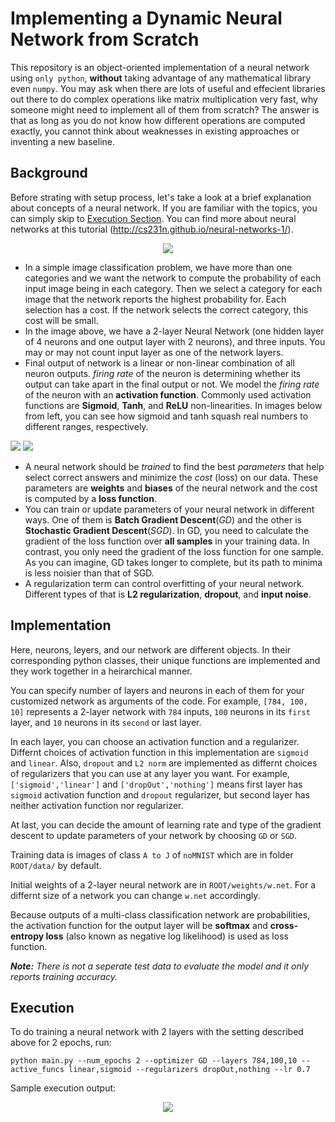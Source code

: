 # Implementing a Dynamic Neural Network from Scratch

This repository is an object-oriented implementation of a neural network using `only python`, **without** taking advantage of any mathematical library even `numpy`. You may ask when there are lots of useful and effecient libraries out there to do complex operations like matrix multiplication very fast, why someone might need to implement all of them from scratch? The answer is that as long as you do not know how different operations are computed exactly, you cannot think about weaknesses in existing approaches or inventing a new baseline.


## Background
Before strating with setup process, let's take a look at a brief explanation about concepts of a neural network. If you are familiar with the topics, you can simply skip to [Execution Section](https://github.com/arghavan-kpm/dynamic-nn-from-scratch#Execution). You can find more about neural networks at this tutorial (<http://cs231n.github.io/neural-networks-1/>).

<p align="center">
	<img src="https://github.com/arghavan-kpm/dynamic-nn-from-scratch/raw/master/figures/mlp.PNG">
</p>

* In a simple image classification problem, we have more than one categories and we want the network to compute the probability of each input image being in each category. Then we select a category for each image that the network reports the highest probability for. Each selection has a cost. If the network selects the correct category, this cost will be small.
* In the image above, we have a 2-layer Neural Network (one hidden layer of 4 neurons and one output layer with 2 neurons), and three inputs. You may or may not count input layer as one of the network layers.
* Final output of network is a linear or non-linear combination of all neuron outputs. _firing rate_ of the neuron is determining whether its output can take apart in the final output or not. We model the _firing rate_ of the neuron with an **activation function**. Commonly used activation functions are **Sigmoid**, **Tanh**, and **ReLU** non-linearities. In images below from left, you can see how sigmoid and tanh squash real numbers to different ranges, respectively.

![](https://github.com/arghavan-kpm/dynamic-nn-from-scratch/raw/master/figures/sigmoid.PNG) ![](https://github.com/arghavan-kpm/dynamic-nn-from-scratch/raw/master/figures/tanh.PNG)

* A neural network should be _trained_ to find the best _parameters_ that help select correct answers and minimize the _cost_ (loss) on our data. These parameters are **weights** and **biases** of the neural network and the cost is computed by a **loss function**. 
* You can train or update parameters of your neural network in different ways. One of them is **Batch Gradient Descent**(_GD_) and the other is **Stochastic Gradient Descent**(_SGD_). In GD, you need to calculate the gradient of the loss function over **all samples** in your training data. In contrast, you only need the gradient of the loss function for one sample. As you can imagine, GD takes longer to complete, but its path to minima is less noisier than that of SGD.
* A regularization term can control overfitting of your neural network. Different types of that is **L2 regularization**, **dropout**, and **input noise**.

## Implementation
Here, neurons, leyers, and our network are different objects. In their corresponding python classes, their unique functions are implemented and they work together in a heirarchical manner. 

You can specify number of layers and neurons in each of them for your customized network as arguments of the code. For example, `[784, 100, 10]` represents a 2-layer network with `784` inputs, `100` neurons in its `first` layer, and `10` neurons in its `second` or last layer. 

In each layer, you can choose an activation function and a regularizer. Differnt choices of activation function in this implementation are `sigmoid` and `linear`. Also, `dropout` and `L2 norm` are implemented as differnt choices of regularizers that you can use at any layer you want. For example, `['sigmoid','linear']` and `['dropOut','nothing']` means first layer has `sigmoid` activation function and `dropout` regularizer, but second layer has neither activation function nor regularizer.

At last, you can decide the amount of learning rate and type of the gradient descent to update parameters of your network by choosing `GD` or `SGD`.

Training data is images of class `A to J` of `noMNIST` which are in folder `ROOT/data/` by default.

Initial weights of a 2-layer neural network are in `ROOT/weights/w.net`. For a differnt size of a network you can change `w.net` accordingly. 

Because outputs of a multi-class classification network are probabilities, the activation function for the output layer will be **softmax** and **cross-entropy loss** (also known as negative log likelihood) is used as loss function.

_**Note:** There is not a seperate test data to evaluate the model and it only reports training accuracy._


## Execution
To do training a neural network with 2 layers with the setting described above for 2 epochs, run:
```
python main.py --num_epochs 2 --optimizer GD --layers 784,100,10 --active_funcs linear,sigmoid --regularizers dropOut,nothing --lr 0.7
```

Sample execution output:
<p align="center">
	<img src="https://github.com/arghavan-kpm/dynamic-nn-from-scratch/raw/master/figures/output.PNG">
</p>
